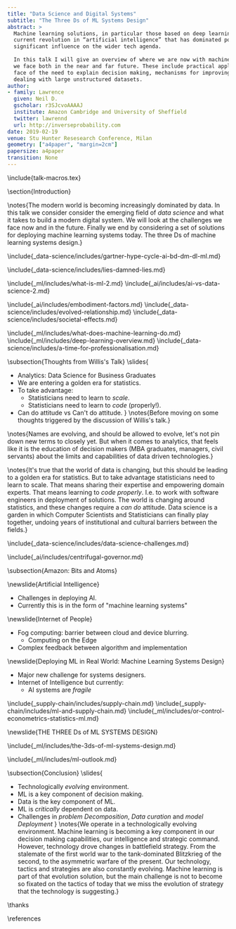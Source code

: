 ```yaml
---
title: "Data Science and Digital Systems"
subtitle: "The Three Ds of ML Systems Design"
abstract: >
  Machine learning solutions, in particular those based on deep learning methods, form an underpinning of the 
  current revolution in “artificial intelligence” that has dominated popular press headlines and is having a 
  significant influence on the wider tech agenda.
  
  In this talk I will give an overview of where we are now with machine learning solutions, and what challenges 
  we face both in the near and far future. These include practical application of existing algorithms in the 
  face of the need to explain decision making, mechanisms for improving the quality and availability of data, 
  dealing with large unstructured datasets.
author:
- family: Lawrence
  given: Neil D.
  gscholar: r3SJcvoAAAAJ
  institute: Amazon Cambridge and University of Sheffield
  twitter: lawrennd
  url: http://inverseprobability.com
date: 2019-02-19
venue: Stu Hunter Resesearch Conference, Milan
geometry: ["a4paper", "margin=2cm"]
papersize: a4paper
transition: None
---
```


\include{talk-macros.tex}

\section{Introduction}

\notes{The modern world is becoming increasingly dominated by data. In this talk we consider consider the emerging field of *data science* and what it takes to build a modern digital system. We will look at the challenges we face now and in the future. Finally we end by considering a set of solutions for deploying machine learning systems today. The three Ds of machine learning systems design.}

\include{_data-science/includes/gartner-hype-cycle-ai-bd-dm-dl-ml.md}

\include{_data-science/includes/lies-damned-lies.md}

\include{_ml/includes/what-is-ml-2.md}
\include{_ai/includes/ai-vs-data-science-2.md}

\include{_ai/includes/embodiment-factors.md}
\include{_data-science/includes/evolved-relationship.md}
\include{_data-science/includes/societal-effects.md}

\include{_ml/includes/what-does-machine-learning-do.md}
\include{_ml/includes/deep-learning-overview.md}
\include{_data-science/includes/a-time-for-professionalisation.md}

<!--
<!--include{_gp/includes/gp-intro-very-short.md}-->
<!--include{_deepgp/includes/deep-olympic.md}-->

\subsection{Thoughts from Willis's Talk}
\slides{
* Analytics: Data Science for Business Graduates
* We are entering a golden era for statistics.
* To take advantage:
    * Statisticians need to learn to *scale*.
	* Statisticians need to learn to *code* (properly!).
* Can do attitude vs Can't do attitude.
}
\notes{Before moving on some thoughts triggered by the discussion of Willis's talk.}

\notes{Names are evolving, and should be allowed to evolve, let's not pin down new terms to closely yet. But when it comes to analytics, that feels like it is the education of decision makers (MBA graduates, managers, civil servants) about the limits and capabilities of data driven technologies.}

\notes{It's true that the world of data is changing, but this should be leading to a golden era for statistics. But to take advantage statisticians need to learn to scale. That means sharing their expertise and empowering domain experts. That means learning to *code properly*. I.e. to work with software engineers in deployment of solutions. The world is changing around statistics, and these changes require a *can do* attitude. Data science is a garden in which Computer Scientists and Statisticians can finally play together, undoing years of institutional and cultural barriers between the fields.}

\include{_data-science/includes/data-science-challenges.md}

\include{_ai/includes/centrifugal-governor.md}

\subsection{Amazon: Bits and Atoms}

\newslide{Artificial Intelligence}

* Challenges in deploying AI.
* Currently this is in the form of "machine learning systems"

\newslide{Internet of People}

* Fog computing: barrier between cloud and device blurring.
    * Computing on the Edge
* Complex feedback between algorithm and implementation
  
\newslide{Deploying ML in Real World: Machine Learning Systems Design}

* Major new challenge for systems designers.
* Internet of Intelligence but currently:
	* AI systems are *fragile*

\include{_supply-chain/includes/supply-chain.md}
\include{_supply-chain/includes/ml-and-supply-chain.md}
\include{_ml/includes/or-control-econometrics-statistics-ml.md}

\newslide{THE THREE Ds of ML SYSTEMS DESIGN}

\include{_ml/includes/the-3ds-of-ml-systems-design.md}
<!--\include{_ml/includes/the-3ds-enough-talk.md}-->
\include{_ml/includes/ml-outlook.md}

\subsection{Conclusion}
\slides{
* Technologically *evolving* environment.
* ML is a key component of decision making.
* Data is the key component of ML.
* ML is *critically* dependent on data.
* Challenges in *problem Decomposition*, *Data curation* and *model Deployment* 
}
\notes{We operate in a technologically evolving environment.  Machine learning is becoming a key component in our decision making capabilities, our intelligence and strategic command. However, technology drove changes in battlefield strategy. From the stalemate of the first world war to the tank-dominated Blitzkrieg of the second, to the asymmetric warfare of the present. Our technology, tactics and strategies are also constantly evolving. Machine learning is part of that evolution solution, but the main challenge is not to become so fixated on the tactics of today that we miss the evolution of strategy that the technology is suggesting.}

\thanks

\references




